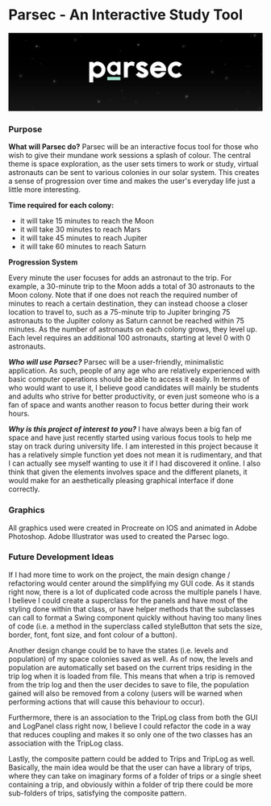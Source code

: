 # Parsec - An Interactive Study Tool

![Banner](Parsec_Banner.png)

### Purpose
**What will Parsec do?** Parsec will be an interactive focus tool for those who wish to give their 
mundane work sessions a splash of colour. The central theme is space exploration, as the user sets timers to work or 
study, virtual astronauts can be sent to various colonies in our solar system. This creates a sense of progression 
over time and makes the user's everyday life just a little more interesting.

**Time required for each colony:**
- it will take 15 minutes to reach the Moon
- it will take 30 minutes to reach Mars
- it will take 45 minutes to reach Jupiter
- it will take 60 minutes to reach Saturn


**Progression System**

Every minute the user focuses for adds an astronaut to the trip. For example, a 30-minute trip to the Moon adds a 
total of 30 astronauts to the Moon colony. Note that if one does not reach the required number of minutes to reach 
a certain destination, they can instead choose a closer location to travel to, such as  a 75-minute trip to Jupiter 
bringing 75 astronauts to the Jupiter colony as Saturn cannot be reached within 75 minutes. As the number of 
astronauts on each colony grows, they level up. Each level requires an additional 100 astronauts, starting at level 
0 with 0 astronauts. 


***Who will use Parsec?*** Parsec will be a user-friendly, minimalistic application. As such, people of 
any age who are relatively experienced with basic computer operations should be able to access it easily. In terms of 
who would want to use it, I believe good candidates will mainly be students and adults who strive for better 
productivity, or even just someone who is a fan of space and wants another reason to focus better during their work 
hours.

***Why is this project of interest to you?*** I have always been a big fan of space and have just recently started 
using various focus tools to help me stay on track during university life. I am interested in this project because 
it has a relatively simple function yet does not mean it is rudimentary, and that I can actually see myself wanting 
to use it if I had discovered it online. I also think that given the elements involves space and the different planets,
it would make for an aesthetically pleasing graphical interface if done correctly.

### Graphics
All graphics used were created in Procreate on IOS and animated in Adobe Photoshop. Adobe Illustrator was used to created the Parsec logo.

### Future Development Ideas

If I had more time to work on the project, the main design change / refactoring would center around the simplifying 
my GUI code. As it stands right now, there is a lot of duplicated code across the multiple panels I have. I 
believe I could create a superclass for the panels and have most of the styling done within that class, or have 
helper methods that the subclasses can call to format a Swing component quickly without having too many lines of 
code (i.e. a method in the superclass called styleButton that sets the size, border, font, font size, and font 
colour of a button). 

Another design change could be to have the states (i.e. levels and population) of my space colonies saved as well. 
As of now, the levels and population are automatically set based on the current trips residing in the trip log when 
it is loaded from file. This means that when a trip is removed from the trip log and then the user decides to save 
to file, the population gained will also be removed from a colony (users will be warned when performing actions that 
will cause this behaviour to occur).

Furthermore, there is an association to the TripLog class from both the GUI and LogPanel class right now, I believe 
I could refactor the code in a way that reduces coupling and makes it so only one of the two classes has an 
association with the TripLog class. 

Lastly, the composite pattern could be added to Trips and TripLog as well. Basically, the main idea would be that 
the user can have a library of trips, where they can take on imaginary forms of a folder of trips or a single sheet 
containing a trip, and obviously within a folder of trip there could be more sub-folders of trips, satisfying the 
composite pattern.
